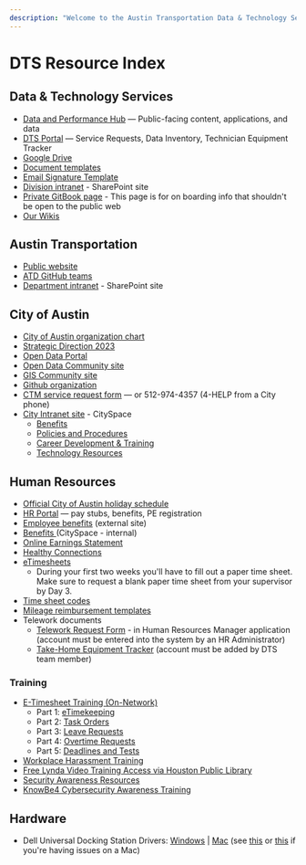 ```yaml
---
description: "​Welcome to the Austin Transportation Data & Technology Services team! \U0001F44BHere's a bevy of links to get you started.​"
---
```


# DTS Resource Index

## Data & Technology Services

* [Data and Performance Hub](http://transportation.austintexas.io/) — Public-facing content, applications, and data
* [DTS Portal](http://atd.knack.com/dts) — Service Requests, Data Inventory, Technician Equipment Tracker
* [Google Drive](https://drive.google.com/drive/folders/1fNmU-czryk5wJsn1gmb4WYUJJdut8Me7)
* [Document templates](https://drive.google.com/open?id=1Txqc8xGkwa3h9lrRoXGzGjLlVo0S8DA6)
* [Email Signature Template](https://docs.google.com/document/d/1OAoBll9rIl6XZq2uOShm5HCbHJboOt0SLP_wK6tjkEE/edit#)
* [Division intranet](https://cityofaustin.sharepoint.com/sites/ATD/DTS/default.aspx) - SharePoint site
* [Private GitBook page](https://app.gitbook.com/@atd-dts/s/dts-service-desk-knowledge-base/onboarding/general) - This page is for on boarding info that shouldn't be open to the public web
* [Our Wikis](our-wikis.md)

## Austin Transportation

* [Public website](http://www.austintexas.gov/department/transportation)
* [ATD GitHub teams](https://github.com/orgs/cityofaustin/teams/transportation)
* [Department intranet](https://cityofaustin.sharepoint.com/sites/ATD/default.aspx) - SharePoint site

## City of Austin

* [City of Austin organization chart](https://www.austintexas.gov/sites/default/files/files/City_Manager/COAOrgChart11_2020-FNL3.pdf)
* [Strategic Direction 2023](https://austinstrategicplan.bloomfire.com/posts/3301043-austin-strategic-direction-2023-final)
* [Open Data Portal](https://data.austintexas.gov/)
* [Open Data Community site](https://opendata.bloomfire.com/)
* [GIS Community site](https://austingis.bloomfire.com/)
* [Github organization](https://github.com/cityofaustin)
* [CTM service request form](https://atx.service-now.com/sp?id=sc_cat_item&sys_id=02e490c6db7f1300a314e1c2ca9619e6) — or 512-974-4357 \(4-HELP from a City phone\)
* [City Intranet site](https://cityspace.austintexas.gov/Home) - CitySpace
  * [Benefits ](https://cityspace.austintexas.gov/Benefits)
  * [Policies and Procedures](https://cityspace.austintexas.gov/Policies-Procedures)
  * [Career Development & Training](https://cityspace.austintexas.gov/Career-Development-Training)
  * [Technology Resources](https://cityspace.austintexas.gov/Technology-Resources)

## Human Resources

* [Official City of Austin holiday schedule](http://www.austintexas.gov/department/official-city-holidays)
* [HR Portal](https://hrdcfprod.coacd.org/) — pay stubs, benefits, PE registration
* [Employee benefits](http://www.austintexas.gov/department/active-employee-benefits/) \(external site\)
* [Benefits ](https://cityspace.austintexas.gov/Benefits)\(CitySpace - internal\)
* [Online Earnings Statement](https://www.ci.austin.tx.us/eaccess/default.cfm)
* [Healthy Connections](http://cityspace.ci.austin.tx.us/services/healthyconnections)
* [eTimesheets](https://pwdweb.austintexas.gov/timesheet/pwd.cfm)
  * During your first two weeks you'll have to fill out a paper time sheet. Make sure to request a blank paper time sheet from your supervisor by Day 3.
* [Time sheet codes](https://cityofaustin.sharepoint.com/sites/ATD/Administration/SitePages/Earn%20Codes.aspx)
* [Mileage reimbursement templates](https://cityofaustin.sharepoint.com/:b:/r/sites/ATD/DTS/Shared%20Documents/Admin/MileageReport_TEMPLATE_FY19_fillable.pdf?csf=1)
* Telework documents
  * [Telework Request Form](https://atd.knack.com/hr#new-telework-request/) - in Human Resources Manager application \(account must be entered into the system by an HR Administrator\)
  * [Take-Home Equipment Tracker](https://atd.knack.com/dts#my-equipment/) \(account must be added by DTS team member\)

### Training

* [E-Timesheet Training \(On-Network\)](https://sites.google.com/site/pwuclass/etimekeeping)
  * Part 1: [eTimekeeping](https://www4.austintexas.gov/eTimekeeping12b-01)
  * Part 2: [Task Orders](https://www4.austintexas.gov/eTimekeeping12b-02)
  * Part 3: [Leave Requests](https://www4.austintexas.gov/eTimekeeping12b-03)
  * Part 4: [Overtime Requests](https://www4.austintexas.gov/eTimekeeping12b-04)
  * Part 5: [Deadlines and Tests](https://www4.austintexas.gov/eTimekeeping12b-05)
* [Workplace Harassment Training](http://coaspweb1/sites/PWD/PWU/SitePages/ATDLearn.aspx)
* [Free Lynda Video Training Access via Houston Public Library](https://austininnovation.slack.com/archives/C04KZA1TX/p1562946735079000)
* [Security Awareness Resources](https://cityspace.austintexas.gov/Technology-Resources/Security-Policies/Security-Awareness?BestBetMatch=cyber%20security|32d8929b-2bc1-4a27-b394-409c3b0f2dcb|cce81894-b080-4e68-91be-5a25cdc7a7ed|en-US)
* [KnowBe4 Cybersecurity Awareness Training](https://atx.service-now.com/sp?id=kb_article&sys_id=1c3661b11b08b450a7951f861a4bcb25)

## Hardware

* Dell Universal Docking Station Drivers: [Windows](https://www.dell.com/support/home/us/en/04/product-support/product/dell-universal-dock-d6000/drivers) \| [Mac](https://www.displaylink.com/downloads/macos) \(see [this](https://support.displaylink.com/knowledgebase/articles/1188004-macos-10-13-or-10-14-video-functionality-not-enab) or [this](https://support.displaylink.com/knowledgebase/articles/1916602-macos-catalina-10-15-screen-recording-permission) if you're having issues on a Mac\)

